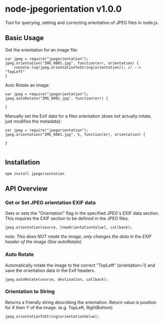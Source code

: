 # node-jpegorientation v1.0.0
Tool for querying, setting and correcting orientation of JPEG files in node.js.

## Basic Usage

Get the orientation for an image file:

```
var jpeg = require("jpegorientation");
jpeg.orientation("IMG_0001.jpg", function(err, orientation) {
	console.log(jpeg.orientationToString(orientation)); // --> "TopLeft"
}

```

Auto Rotate an image:

```
var jpeg = require("jpegorientation");
jpeg.autoRotate("IMG_0001.jpg", function(err) {
	
}

```


Manually set the Exif data for a files orientation (does not actually rotate, just modifies the metadata):

```
var jpeg = require("jpegorientation");
jpeg.orientation("IMG_0001.jpg", 5, function(err, orientation) {
	
}


```




## Installation

    npm install jpegorientation
    
## API Overview

### Get or Set JPEG orientation EXIF data

Gets or sets the "Orientation" flag in the specified JPEG's EXIF data section.  This requires the EXIF section to be defined in the JPEG files.

```
jpeg.orientation(source, [newOrientationValue], callback);
```

*note: This does NOT rotate the image, only changes the data in the EXIF header of the image (See autoRotate)*


### Auto Rotate

Automatically rotate the image to the correct "TopLeft" (orientation=1) and save the orientation data in the Exif headers.

```
jpeg.autoRotate(source, destination, callback);
```

### Orientation to String

Returns a friendly string describing the orientation.  Return value is position for X then Y of the image.  (e.g. TopLeft, RightBottom)

```
jpeg.orientationToString(orientationValue);
```


